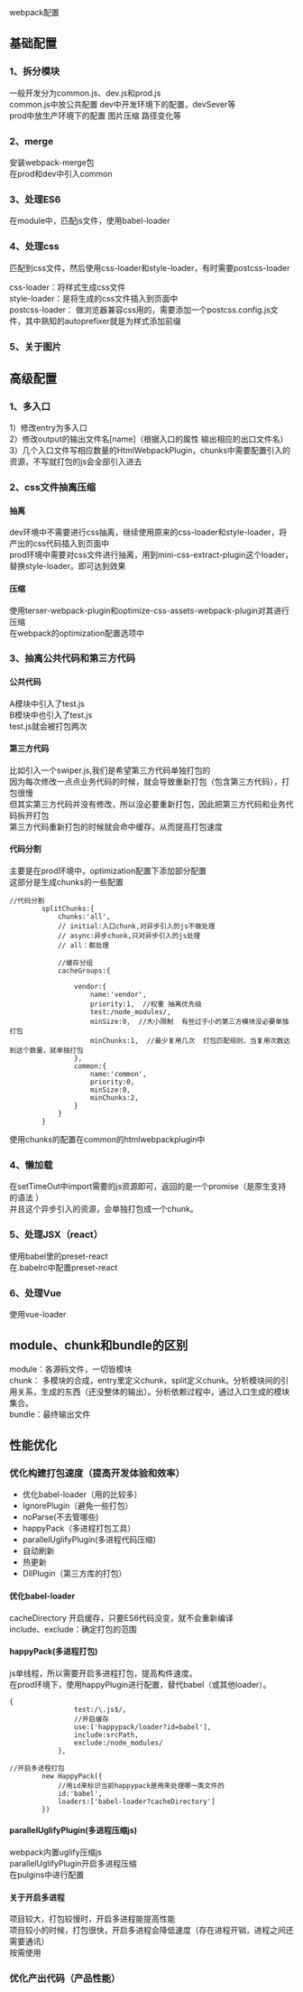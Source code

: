 <!--
 * @Author: duanxinxin
 * @Date: 2022-10-12 22:56:13
 * @LastEditors: duanxinxin
 * @LastEditTime: 2022-10-16 19:14:41
 * @Description: 
-->
webpack配置   
## 基础配置
### 1、拆分模块  
一般开发分为common.js、dev.js和prod.js  
common.js中放公共配置
dev中开发环境下的配置，devSever等  
prod中放生产环境下的配置 图片压缩 路径变化等

### 2、merge
安装webpack-merge包   
在prod和dev中引入common

### 3、处理ES6
在module中，匹配js文件，使用babel-loader

### 4、处理css
匹配到css文件，然后使用css-loader和style-loader，有时需要postcss-loader

css-loader：将样式生成css文件  
style-loader：是将生成的css文件插入到页面中  
postcss-loader： 做浏览器兼容css用的，需要添加一个postcss.config.js文件，其中熟知的autoprefixer就是为样式添加前缀   

### 5、关于图片


## 高级配置

### 1、多入口
1）修改entry为多入口   
2）修改output的输出文件名[name]（根据入口的属性 输出相应的出口文件名）  
3）几个入口文件写相应数量的HtmlWebpackPlugin，chunks中需要配置引入的资源，不写就打包的js会全部引入进去  

### 2、css文件抽离压缩
#### 抽离  
dev环境中不需要进行css抽离，继续使用原来的css-loader和style-loader，将产出的css代码插入到页面中  
prod环境中需要对css文件进行抽离，用到mini-css-extract-plugin这个loader，替换style-loader。即可达到效果

#### 压缩
使用terser-webpack-plugin和optimize-css-assets-webpack-plugin对其进行压缩  
在webpack的optimization配置选项中


### 3、抽离公共代码和第三方代码
#### 公共代码
A模块中引入了test.js   
B模块中也引入了test.js   
test.js就会被打包两次 


#### 第三方代码
比如引入一个swiper.js,我们是希望第三方代码单独打包的   
因为每次修改一点点业务代码的时候，就会导致重新打包（包含第三方代码），打包很慢   
但其实第三方代码并没有修改，所以没必要重新打包，因此把第三方代码和业务代码拆开打包    
第三方代码重新打包的时候就会命中缓存，从而提高打包速度   

#### 代码分割
主要是在prod环境中，optimization配置下添加部分配置   
这部分是生成chunks的一些配置
```
//代码分割
        splitChunks:{
            chunks:'all',
            // initial:入口chunk,对异步引入的js不做处理
            // async:异步chunk,只对异步引入的js处理
            // all：都处理

            //缓存分组
            cacheGroups:{

                vendor:{
                    name:'vendor',
                    priority:1,  //权重 抽离优先级
                    test:/node_modules/,
                    minSize:0,  //大小限制  有些过于小的第三方模块没必要单独打包
                    minChunks:1,  //最少复用几次  打包匹配规则，当复用次数达到这个数量，就单独打包
                },
                common:{
                    name:'common',
                    priority:0, 
                    minSize:0,
                    minChunks:2,
                }
            }
        }
```

使用chunks的配置在common的htmlwebpackplugin中  

### 4、懒加载

在setTimeOut中import需要的js资源即可，返回的是一个promise（是原生支持的语法 ）  
并且这个异步引入的资源，会单独打包成一个chunk。  
### 5、处理JSX（react）
使用babel里的preset-react  
在.babelrc中配置preset-react 

### 6、处理Vue
使用vue-loader

## module、chunk和bundle的区别
module：各源码文件，一切皆模块   
chunk： 多模块的合成，entry里定义chunk，split定义chunk。分析模块间的引用关系，生成的东西（还没整体的输出）。分析依赖过程中，通过入口生成的模块集合。    
bundle：最终输出文件

## 性能优化
### 优化构建打包速度（提高开发体验和效率）
+ 优化babel-loader（用的比较多）
+ IgnorePlugin（避免一些打包）
+ noParse(不去管哪些)
+ happyPack（多进程打包工具）
+ parallelUglifyPlugin(多进程代码压缩)
+ 自动刷新
+ 热更新
+ DllPlugin（第三方库的打包）

#### 优化babel-loader
cacheDirectory 开启缓存，只要ES6代码没变，就不会重新编译  
include、exclude：确定打包的范围
#### happyPack(多进程打包)
js单线程，所以需要开启多进程打包，提高构件速度。  
在prod环境下，使用happyPlugin进行配置，替代babel（或其他loader）。
```
{
                test:/\.js$/,
                //开启缓存
                use:['happypack/loader?id=babel'],
                include:srcPath,
                exclude:/node_modules/
            },
```
```
//开启多进程打包
        new HappyPack({
            //用id来标识当前happypack是用来处理哪一类文件的
            id:'babel',
            loaders:['babel-loader?cacheDirectory']
        })
```
#### parallelUglifyPlugin(多进程压缩js)
webpack内置uglify压缩js   
parallelUglifyPlugin开启多进程压缩   
在pulgins中进行配置

#### 关于开启多进程
项目较大，打包较慢时，开启多进程能提高性能  
项目较小的时候，打包很快，开启多进程会降低速度（存在进程开销，进程之间还需要通讯）   
按需使用

### 优化产出代码（产品性能）





